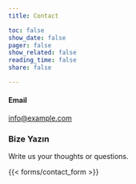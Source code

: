 ```yaml
---
title: Contact

toc: false
show_date: false
pager: false
show_related: false
reading_time: false
share: false

---
```

#### Email
info@example.com

### Bize Yazın
Write us your thoughts or questions.

{{< forms/contact_form >}}